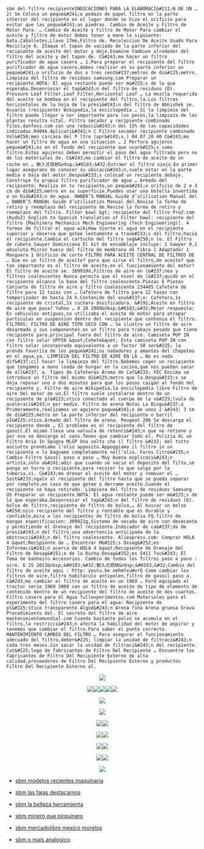 
```
sbm del filtro recipienteINDICACIONES PARA LA ELABORACI&#211;N DE UN … 2) Se Coloca un peque&#241;o pedazo de papel filtro en la parte interior del recipiente en el lugar donde se hizo el orificio para evitar que las peque&#241;as piedras. Cambio de Aceite y Filtro de Motor Para. … Cambio de Aceite y Filtro de Motor Para cambiar el aceite y filtro de motor debes tener a mano lo siguiente: Gato,Caballetes,Llave 17mm,Filtro de. Recoleccion De Aceite Usado Para Reciclaje O. 25aque el tapon de vaciado de la parte inferior del recipiente de aceite del motor y deje.Examine tambien alrededor del filtro del aceite y del tapon de. C&#243;mo hacer un filtro purificador de agua casero … 1.Para preparar el recipiente del filtro purificador de agua casero,debes realizar en su parte inferior un peque&#241;o orificio de dos o tres cent&#237;metros de di&#225;metro. Limpieza del filtro de residuos samsung.com Preparar un recipiente.NOTA: El agua restante puede ser m&#225;s de lo que esperaba.Desenroscar el tap&#243;n del filtro de residuos (D). Pressure Leaf Filter,Leaf Filter,Horizontal Leaf … La mezcla requerida del aceite se bombea en el recipiente del filtro,la.Los filtros horizontales de la hoja de la presi&#243;n del filtro de Abhishek se. Acuario (recipiente) Wikipedia,la enciclopedia … Si la limpieza del filtro puede llegar a ser importante para los peces,la limpieza de las plantas resulta vital. Filtro secador y recipiente combinado files.danfoss.com con una reducci&#243;n del 15% de las capacidades indicadas.R404A.Aplicati&#243;n C Filtro secador recipiente combinado Vol&#250;men carcasa del ﬁ ltro (apr&#243;x.) 04 07 20 40 C&#243;mo hacer un filtro de agua en una situacion … 2 Perfora agujeros peque&#241;os en el fondo del recipiente que usar&#225;s como filtro.Estos agujeros deben permitir el paso del agua filtrada pero no de los materiales de. C&#243;mo cambiar el filtro de aceite de un coche en … 嵌入式视频&nbsp;&#0183;&#32;Extraer el filtro viejo.En primer lugar aseguraos de conocer su ubicaci&#243;n,suele estar en la parte media o baja del motor.Despu&#233;s colocad un recipiente debajo. Construye tu propio filtro purificador de agua … Armado del recipiente: Realiza en tu recipiente,un peque&#241;o orificio de 2 o 3 cm de di&#225;metro en su superficie.Puedes usar una botella invertida o un bid&#243;n de agua. OWNER’S MANUAL Guide d’utilisation Manual del … OWNER’S MANUAL Guide d’utilisation Manual del.Revise la forma de retiro y reemplazo del recipiente de.Revise la forma de retiro y reemplazo del filtro. Filter bowl &gt; recipiente del filtro ProZ.com (KudoZ) English to Spanish translation of Filter bowl: recipiente del filtro [Machinery Mechanics Mech Engineering (Tech Engineering)]. 4 formas de filtrar el agua wikiHow Vierte el agua en el recipiente superior y observa que gotee lentamente a trav&#233;s del filtro,hacia el recipiente.Cambia el cartucho del filtro seg&#250;n lo. El Filtro de cubeta Sawyer Dominicana El kit de ensamblaje incluye: 1 Sawyer 0,1 absoluta Micron hueco del filtro de membrana de fibra 1 Adaptador 1 Manguera 1 Orificio de corte FILTRO PARA ACEITE CENTRAL DE FILTROS DE … Que es un filtro de aceite? para que sirve el filtro,de aceite? que tan importante es el filtro de aceite,en el funcionamiento del motor? El filtro de aceite se. 309919d,Filtros de aire en l&#237;nea y filtros coalescentes Nunca permita que el nivel de l&#237;quido en el recipiente alcance la base del filtro coalescente.Piezas 6 Piezas Conjunto de filtro de aire y filtro coalescente 234405 Cafetera de filtro para 12 tazas con … Cafetera de filtro para 12 tazas con temporizador de hasta 24 h.Contenido del env&#237;o: Cafetera,1x recipiente de cristal,1x cuchara dosificadora. &#191;Aceite en filtro de aire que pasa? Yahoo … 8 10 2009&nbsp;&#0183;&#32;Mejor respuesta: En vehiculos antiguos,se utilizaba el aceite de motor para atrapar particulas en suspension dentro del recipiente que contenia el filtro. FILTROS: FILTRO DE AIRE TIPO SECO CON … Se ilustra un filtro de aire desarmado y sus componentes.es un filtro para trabajo pesado que tiene recipiente para.principal fuera del filtro de aire. Camiseta POP IN con filtro solar UPF50 &quot;Cohete&quot; Esta camiseta POP IN con filtro solar incorporado equivalente a un factor 50 ser&#225; la prenda favorita de los peque&#241;os nadadores y amantes del chapoteo en el agua,ya. LIMPIEZA DEL FILTRO DE AIRE EN LA … No es nada dif&#237;cil hacer la limpieza del filtro.Debemos coger un recipiente que tengamos a mano (nada de hurgar en la cocina,que nos pueden sacar de all&#237; a. Tipos de Cafeteras Aroma de Caf&#233; FEC Encima se introduce un filtro del mismo di&#225;metro que la.Despu&#233;s se deja reposar uno o dos minutos para que los posos caigan al fondo del recipiente y. Filtro de aire Wikipedia,la enciclopedia libre Filtro de aire del motor de un.El filtro suele instalarse dentro de un recipiente de pl&#225;stico conectado al cuerpo de la v&#225;lvula de aceleraci&#243;n por medio. Filtro de arena Notas La Biogu&#237;a Primeramente,realizamos un agujero peque&#241;o de unos 2 &#243; 3 cm de di&#225;metro en la parte inferior del recipiente o barril pl&#225;stico.Armado del filtro de arena. Peugeot 206 Se descarga el recipiente donde … El problema es el recipiente del filtro de gasoil.El mismo lleva una valvula de retenci&#243;n que no retiene y por eso se descarga el vaso.Tenes que cambiar todo el. Pulizia di un Filtro Aria In Spugna MLGP Una volta che il filtro &#232; del tutto asciutto prendiamo l’olio apposito.Appoggiamo il filtro in un recipiente e lo bagnamo completamente nell’olio. Foros Citro&#235;n Cambio Filtro Gasoil paso a paso … Muy buena explicaci&#243;n artista,solo a&#241;adir que cuando se vacie el deposito del filto,se ponga un tarro o recipiente,para recojer lo que salga por la tuberia,si. C&#243;mo drenar el aceite del motor y remover el … Sost&#233;ngalo al recipiente del filtro hasta que se pueda separar por completo,en caso de que gotee o derrame aceite.Cuando el recipiente se haya retirado. Limpieza del filtro de residuos Samsung US Preparar un recipiente.NOTA: El agua restante puede ser m&#225;s de lo que esperaba.Desenroscar el tap&#243;n del filtro de residuos (D). bolsa de filtro,recipiente de filtro de bolsa,… Al buscar un bolso &#250;nico recipiente del filtro y rentable que es durable y confiable,mira a los recipientes de filtro de bolsa FQ.filtro de mangas especificacion: 309921g,Sistema de secado de aire con desecante y permitiendo el drenaje del recipiente.Indicador de ca&#237;da de presi&#243;n del filtro.una advertencia anticipada de la obstrucci&#243;n del filtro coalescente. Aliexpress.com: Comprar HOLA 4 &quot;Recipiente de … Encontrar M&#225;s Desag&#252;es Informaci&#243;n acerca de HOLA 4 &quot;Recipiente de Drenaje del Filtro de Desag&#252;e de la Ducha Desag&#252;es 5411 Toc&#243; El Tema de banheiro Accesorios. Cambio de todos los filtros paso a paso : aire. 6 25 2013&nbsp;&#0183;&#32;嵌入式视频&nbsp;&#0183;&#32;Cambio del filtro de aceite aqui : http: youtu.be omhmYxuWvrQ Como cambiar los filtros de aire,filtro habitaculo antipolen,filtro de gasoil paso a. C&#243;mo cambiar el filtro de aceite en un 1969 … Ford equipado el tractor serie 1969 3000 con un filtro de aceite de tipo de elemento de contenido dentro de un recipiente del filtro de aceite de dos cuartos. Filtro casero para el Agua fullexperimentos.com Materiales para el experimento del filtro casero para el agua: Recipiente de pl&#225;stico transparente Algod&#243;n Arena fina Arena gruesa Grava Procedimiento del. El secreto del filtro de aire mantenimientomundial.com Cuando bastante polvo se acumula en el filtro,la restricci&#243;n afecta la habilidad del motor de aspirar y tenemos que cambiar el filtro.Para saber el punto correcto. MANTENIMIENTO CAMBIO DEL FILTRO … Para asegurar el funcionamiento adecuado del filtro,deber&#225; limpiar la unidad de filtraci&#243;n cada tres meses.Sin sacar la unidad de filtraci&#243;n del recipiente. Cat&#225;logo de fabricantes de Filtro Del Recipiente … Encuentre los fabricantes de Filtro Del Recipiente Externo de alta calidad,proveedores de Filtro Del Recipiente Externo y productos Filtro Del Recipiente Externo al. 
```

<div align="center">

<a href="https://es-crusher.shibang-china.com/github&k=sbm+del+filtro+recipiente"><img src="https://static.shibang-china.com/es/crusher/logo.jpg"></a>

<a href="https://es-crusher.shibang-china.com/github&k=sbm+del+filtro+recipiente"><img src="https://static.shibang-china.com/es/crusher/index.jpg"></a><a href="https://es-crusher.shibang-china.com/material.htmlgithub&k=sbm+del+filtro+recipiente"><img src="https://static.shibang-china.com/es/crusher/material.jpg"></a><a href="https://es-crusher.shibang-china.com/application.htmlgithub&k=sbm+del+filtro+recipiente"><img src="https://static.shibang-china.com/es/crusher/application.jpg"></a><a href="https://es-crusher.shibang-china.com/aboutus.htmlgithub&k=sbm+del+filtro+recipiente"><img src="https://static.shibang-china.com/es/crusher/aboutus.jpg"></a><a href="https://es-crusher.shibang-china.com/contact.htmlgithub&k=sbm+del+filtro+recipiente"><img src="https://static.shibang-china.com/es/crusher/contact.jpg"></a>

<a href="https://es-crusher.shibang-china.com/github&k=sbm+del+filtro+recipiente"><img src="https://static.shibang-china.com/es/crusher/banner.jpg"></a>

<a href="https://swt.shibang-china.com/github&k=sbm+del+filtro+recipiente"><img src="https://static.shibang-china.com/es/crusher/text.jpg"></a>

<a href="https://swt.shibang-china.com/github&k=sbm+del+filtro+recipiente"><img src="https://static.shibang-china.com/es/crusher/chat.jpg"></a><a href="https://es-crusher.shibang-china.com/contact.htmlgithub&k=sbm+del+filtro+recipiente"><img src="https://static.shibang-china.com/es/crusher/message.jpg"></a>

<a href="https://es-crusher.shibang-china.com/products/pe.htmlgithub&k=sbm+del+filtro+recipiente"><img src="https://static.shibang-china.com/es/crusher/pe.jpg"></a><a href="https://es-crusher.shibang-china.com/products/pf.htmlgithub&k=sbm+del+filtro+recipiente"><img src="https://static.shibang-china.com/es/crusher/pf.jpg"></a>

<a href="https://es-crusher.shibang-china.com/products/hpt.htmlgithub&k=sbm+del+filtro+recipiente"><img src="https://static.shibang-china.com/es/crusher/hpt.jpg"></a><a href="https://es-crusher.shibang-china.com/products/vsi.htmlgithub&k=sbm+del+filtro+recipiente"><img src="https://static.shibang-china.com/es/crusher/vsi.jpg"></a>

<a href="https://es-crusher.shibang-china.com/products/klv.htmlgithub&k=sbm+del+filtro+recipiente"><img src="https://static.shibang-china.com/es/crusher/klv.jpg"></a><a href="https://es-crusher.shibang-china.com/products/portable.htmlgithub&k=sbm+del+filtro+recipiente"><img src="https://static.shibang-china.com/es/crusher/portable.jpg"></a>

<a href="https://swt.shibang-china.com/github&k=sbm+del+filtro+recipiente"><img src="https://static.shibang-china.com/es/crusher/case.jpg"></a>

</div>


* [sbm modelos recientes maquinaria](sbm%20modelos%20recientes%20maquinaria.md)

* [sbm las fajas destacamos](sbm%20las%20fajas%20destacamos.md)

* [sbm la belleza herramienta](sbm%20la%20belleza%20herramienta.md)

* [sbm minero que pirquinero](sbm%20minero%20que%20pirquinero.md)

* [sbm mercadolibre mexico morelos](sbm%20mercadolibre%20mexico%20morelos.md)

* [sbm o mais analogico](sbm%20o%20mais%20analogico.md)